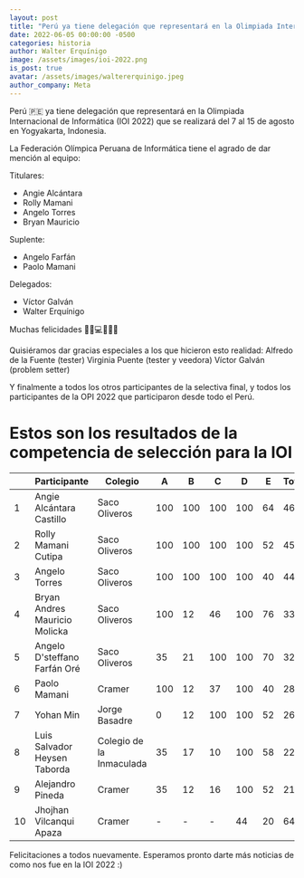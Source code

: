 ```yaml
---
layout: post
title: "Perú ya tiene delegación que representará en la Olimpiada Internacional de Informática (IOI 2022)"
date: 2022-06-05 00:00:00 -0500
categories: historia
author: Walter Erquínigo
image: /assets/images/ioi-2022.png
is_post: true
avatar: /assets/images/waltererquinigo.jpeg
author_company: Meta
---
```


Perú 🇵🇪 ya tiene delegación que representará en la Olimpiada Internacional de Informática (IOI 2022) que se realizará del 7 al 15 de agosto en Yogyakarta, Indonesia.

La Federación Olímpica Peruana de Informática tiene el agrado de dar mención al equipo:

Titulares:
- Angie Alcántara
- Rolly Mamani
- Angelo Torres
- Bryan Mauricio

Suplente:
- Angelo Farfán
- Paolo Mamani

Delegados:
- Víctor Galván
- Walter Erquínigo

Muchas felicidades 💪🏼💻🤓🇵🇪

Quisiéramos dar gracias especiales a los que hicieron esto realidad:
Alfredo de la Fuente (tester)
Virginia Puente (tester  y veedora)
Víctor Galván (problem setter)

Y finalmente a todos los otros participantes de la selectiva final, y todos los participantes de la OPI 2022 que participaron desde todo el Perú.

# Estos son los resultados de la competencia de selección para la IOI

|    | Participante                                             | Colegio                  | A   | B   | C   | D   | E  | Total |
| -- | -------------------------------------------------------- | ------------------------ | --- | --- | --- | --- | -- | ----- |
| 1  | Angie Alcántara Castillo                                 | Saco Oliveros            | 100 | 100 | 100 | 100 | 64 | 464   |
| 2  | Rolly Mamani Cutipa                                      | Saco Oliveros            | 100 | 100 | 100 | 100 | 52 | 452   |
| 3  | Angelo Torres                                            | Saco Oliveros            | 100 | 100 | 100 | 100 | 40 | 440   |
| 4  | Bryan Andres Mauricio Molicka                            | Saco Oliveros            | 100 | 12  | 46  | 100 | 76 | 334   |
| 5  | Angelo D'steffano Farfán Oré                             | Saco Oliveros            | 35  | 21  | 100 | 100 | 70 | 326   |
| 6  | Paolo Mamani                                             | Cramer                   | 100 | 12  | 37  | 100 | 40 | 289   |
| 7  | Yohan Min                                                | Jorge Basadre            | 0   | 12  | 100 | 100 | 52 | 264   |
| 8  | Luis Salvador Heysen Taborda                             | Colegio de la Inmaculada | 35  | 17  | 10  | 100 | 58 | 220   |
| 9  | Alejandro Pineda                                         | Cramer                   | 35  | 12  | 16  | 100 | 52 | 215   |
| 10 | Jhojhan Vilcanqui Apaza                                  | Cramer                   | \-  | \-  | \-  | 44  | 20 | 64    |



Felicitaciones a todos nuevamente. Esperamos pronto darte más noticias de como nos fue en la IOI 2022 :)
